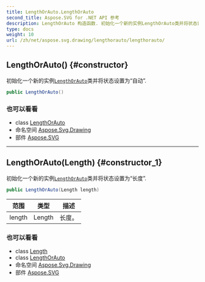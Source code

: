 ```yaml
---
title: LengthOrAuto.LengthOrAuto
second_title: Aspose.SVG for .NET API 参考
description: LengthOrAuto 构造函数. 初始化一个新的实例LengthOrAuto类并将状态设置为自动.
type: docs
weight: 10
url: /zh/net/aspose.svg.drawing/lengthorauto/lengthorauto/
---
```

## LengthOrAuto() {#constructor}

初始化一个新的实例[`LengthOrAuto`](../)类并将状态设置为“自动”.

```csharp
public LengthOrAuto()
```

### 也可以看看

* class [LengthOrAuto](../)
* 命名空间 [Aspose.Svg.Drawing](../../lengthorauto/)
* 部件 [Aspose.SVG](../../../)

---

## LengthOrAuto(Length) {#constructor_1}

初始化一个新的实例[`LengthOrAuto`](../)类并将状态设置为“长度”.

```csharp
public LengthOrAuto(Length length)
```

| 范围 | 类型 | 描述 |
| --- | --- | --- |
| length | Length | 长度。 |

### 也可以看看

* class [Length](../../length/)
* class [LengthOrAuto](../)
* 命名空间 [Aspose.Svg.Drawing](../../lengthorauto/)
* 部件 [Aspose.SVG](../../../)


